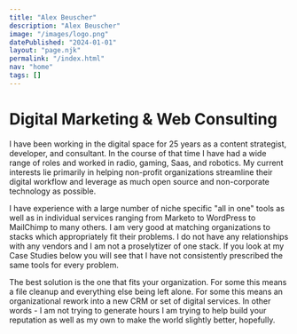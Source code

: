 ```yaml
---
title: "Alex Beuscher"
description: "Alex Beuscher"
image: "/images/logo.png"
datePublished: "2024-01-01"
layout: "page.njk"
permalink: "/index.html"
nav: "home"
tags: []
---
```


# Digital Marketing & Web Consulting

I have been working in the digital space for 25 years as a content strategist, developer, and consultant. In the course of that time I have had a wide range of roles and worked in radio, gaming, Saas, and robotics. My current interests lie primarily in helping non-profit organizations streamline their digital workflow and leverage as much open source and non-corporate technology as possible.

I have experience with a large number of niche specific "all in one" tools as well as in individual services ranging from Marketo to WordPress to MailChimp to many others. I am very good at matching organizations to stacks which appropriately fit their problems. I do not have any relationships with any vendors and I am not a proselytizer of one stack. If you look at my Case Studies below you will see that I have not consistently prescribed the same tools for every problem.

The best solution is the one that fits your organization. For some this means a file cleanup and everything else being left alone. For some this means an organizational rework into a new CRM or set of digital services. In other words - I am not trying to generate hours I am trying to help build your reputation as well as my own to make the world slightly better, hopefully.
